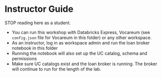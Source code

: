 # Instructor Guide

STOP reading here as a student. 

* You can run this workshop with Databricks Express, Vocareum (see `config.json` file for Vocareum in this folder) or any other workspace.
* As an instructor, log in as workspace admin and run the loan broker notebook in this folder
* Running the notebook will also set up the UC catalog, schema and permissions 
* Make sure UC catalogs exist and the loan broker is running. The broker will continue to run for the length of the lab.
